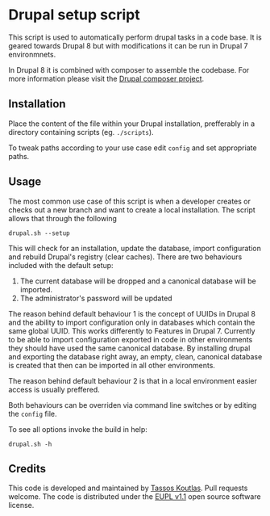 # Drupal setup script

This script is used to automatically perform drupal tasks in a code base. It is
geared towards Drupal 8 but with modifications it can be run in Drupal 7
environmnets.

In Drupal 8 it is combined with composer to assemble the codebase. For more 
information please visit the 
[Drupal composer project](https://github.com/drupal-composer/drupal-project).

## Installation

Place the content of the file within your Drupal installation, prefferably in a
directory containing scripts (eg. `./scripts`).

To tweak paths according to your use case edit `config` and set appropriate
paths.

## Usage

The most common use case of this script is when a developer creates or checks
out a new branch and want to create a local installation. The script allows that
through the following

```
drupal.sh --setup
```

This will check for an installation, update the database, import configuration
and rebuild Drupal's registry (clear caches). There are two behaviours included
with the default setup:

1. The current database will be dropped and a canonical database will be
imported.
2. The administrator's password will be updated

The reason behind default behaviour 1 is the concept of UUIDs in Drupal 8 and
the ability to import configuration only in databases which contain the same
global UUID. This works differently to Features in Drupal 7. Currently to be 
able to import configuration exported in code in other environments they should
have used the same canonical database. By installing drupal and exporting the
database right away, an empty, clean, canonical database is created that then
can be imported in all other environments.

The reason behind default behaviour 2 is that in a local environment easier 
access is usually preffered.

Both behaviours can be overriden via command line switches or by editing the 
`config` file.

To see all options invoke the build in help:
```
drupal.sh -h
```

## Credits

This code is developed and maintained by
[Tassos Koutlas](https://github.com/tassoskoutlas). Pull requests welcome. The 
code is distributed under the [EUPL v1.1](http://ec.europa.eu/idabc/eupl.html) 
open source software license.

